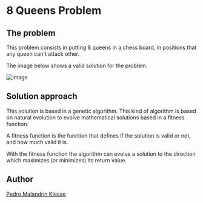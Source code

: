 # 8 Queens Problem

## The problem

This problem consists in putting 8 queens in a chess board, in positions that any queen can't attack other.

The image below shows a valid solution for the problem.

![image](https://github.com/Klesse/8-queens-problem/assets/62315031/3d0626c1-8ae5-4249-8a5e-40cb619c43cb)

## Solution approach

This solution is based in a genetic algorithm. This kind of algorithm is based on natural evolution to 
evolve mathematical solutions based in a fitness function.

A fitness function is the function that defines if the solution is valid or not, and how much valid it is.

With the fitness function the algorithm can evolve a solution to the direction which maximizes (or minimizes) its return value.

## Author

[Pedro Malandrin Klesse](https://www.github.com/Klesse)
